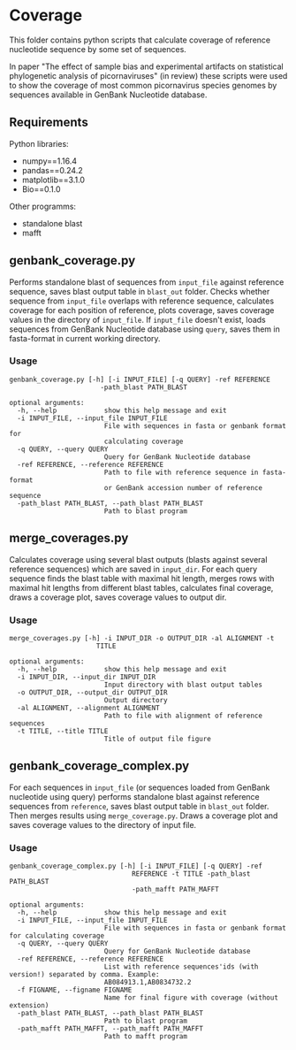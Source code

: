 # Coverage
This folder contains python scripts that calculate coverage of reference nucleotide sequence by some set of sequences.

In paper "The effect of sample bias and experimental artifacts on statistical phylogenetic analysis of picornaviruses" (in review) these scripts were used to show the coverage of most common picornavirus species genomes by sequences available in GenBank Nucleotide database.

## Requirements

Python libraries:

* numpy==1.16.4
* pandas==0.24.2
* matplotlib==3.1.0
* Bio==0.1.0

Other programms:

* standalone blast
* mafft


## genbank_coverage.py


Performs standalone blast of sequences from `input_file` against reference sequence, saves blast output table in `blast_out` folder.
Checks whether sequence from `input_file` overlaps with reference sequence, calculates coverage for each position of reference, plots coverage, 
saves coverage values in the directory of `input_file`. If `input_file` doesn't exist, loads sequences from GenBank Nucleotide database 
using `query`, saves them in fasta-format in current working directory.


### Usage

```
genbank_coverage.py [-h] [-i INPUT_FILE] [-q QUERY] -ref REFERENCE
                       -path_blast PATH_BLAST

optional arguments:
  -h, --help            show this help message and exit
  -i INPUT_FILE, --input_file INPUT_FILE
                        File with sequences in fasta or genbank format for
                        calculating coverage
  -q QUERY, --query QUERY
                        Query for GenBank Nucleotide database
  -ref REFERENCE, --reference REFERENCE
                        Path to file with reference sequence in fasta-format
                        or GenBank accession number of reference sequence
  -path_blast PATH_BLAST, --path_blast PATH_BLAST
                        Path to blast program
```


##  merge_coverages.py


Calculates coverage using several blast outputs (blasts against several reference sequences) which 
are saved in `input_dir`. For each query sequence finds the blast table with maximal hit length,
 merges rows with maximal hit lengths from different blast tables, calculates final coverage, 
 draws a coverage plot, saves coverage values to output dir.

### Usage
```
merge_coverages.py [-h] -i INPUT_DIR -o OUTPUT_DIR -al ALIGNMENT -t
                      TITLE

optional arguments:
  -h, --help            show this help message and exit
  -i INPUT_DIR, --input_dir INPUT_DIR
                        Input directory with blast output tables
  -o OUTPUT_DIR, --output_dir OUTPUT_DIR
                        Output directory
  -al ALIGNMENT, --alignment ALIGNMENT
                        Path to file with alignment of reference sequences
  -t TITLE, --title TITLE
                        Title of output file figure

```


                        
##  genbank_coverage_complex.py

For each sequences in `input_file` (or sequences loaded from GenBank nucleotide using query) 
performs standalone blast against reference sequences from `reference`, saves blast output table in `blast_out` folder.
Then merges results using `merge_coverage.py`. Draws a coverage plot and saves coverage values to the directory of input file.

### Usage
```
genbank_coverage_complex.py [-h] [-i INPUT_FILE] [-q QUERY] -ref
                               REFERENCE -t TITLE -path_blast PATH_BLAST
                               -path_mafft PATH_MAFFT

optional arguments:
  -h, --help            show this help message and exit
  -i INPUT_FILE, --input_file INPUT_FILE
                        File with sequences in fasta or genbank format for calculating coverage
  -q QUERY, --query QUERY
                        Query for GenBank Nucleotide database
  -ref REFERENCE, --reference REFERENCE
                        List with reference sequences'ids (with version!) separated by comma. Example:
                        AB084913.1,AB0834732.2
  -f FIGNAME, --figname FIGNAME
                        Name for final figure with coverage (without extension)
  -path_blast PATH_BLAST, --path_blast PATH_BLAST
                        Path to blast program
  -path_mafft PATH_MAFFT, --path_mafft PATH_MAFFT
                        Path to mafft program
```

